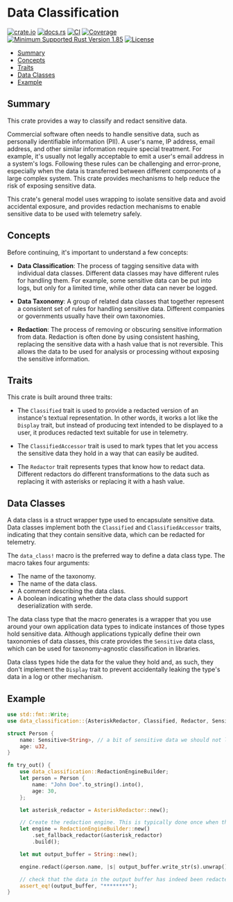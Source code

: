 # Data Classification

[![crate.io](https://img.shields.io/crates/v/data-classification.svg)](https://crates.io/crates/data)
[![docs.rs](https://docs.rs/data-classification/badge.svg)](https://docs.rs/data-classification)
[![CI](https://github.com/geeknoid/data-classification/workflows/main/badge.svg)](https://github.com/geeknoid/data-classification/actions)
[![Coverage](https://codecov.io/gh/geeknoid/data-classification/graph/badge.svg?token=FCUG0EL5TI)](https://codecov.io/gh/geeknoid/data-classification)
[![Minimum Supported Rust Version 1.85](https://img.shields.io/badge/MSRV-1.85-blue.svg)]()
[![License](https://img.shields.io/badge/license-MIT-blue.svg)](./LICENSE)

* [Summary](#summary)
* [Concepts](#concepts)
* [Traits](#traits)
* [Data Classes](#data-classes)
* [Example](#example)

## Summary

This crate provides a way to classify and redact sensitive data.

Commercial software often needs to handle sensitive data, such as personally identifiable information (PII).
A user's name, IP address, email address, and other similar information require special treatment. For
example, it's usually not legally acceptable to emit a user's email address in a system's logs.
Following these rules can be challenging and error-prone, especially when the data is
transferred between different components of a large complex system. This crate provides
mechanisms to help reduce the risk of exposing sensitive data.

This crate's general model uses wrapping to isolate sensitive data and avoid accidental exposure, and
provides redaction mechanisms to enable sensitive data to be used with telemetry safely.

## Concepts

Before continuing, it's important to understand a few concepts:

- **Data Classification**: The process of tagging sensitive data with individual data classes.
  Different data classes may have different rules for handling them. For example, some sensitive
  data can be put into logs, but only for a limited time, while other data can never be logged.

- **Data Taxonomy**: A group of related data classes that together represent a consistent set
  of rules for handling sensitive data. Different companies or governments usually have their
  own taxonomies.

- **Redaction**: The process of removing or obscuring sensitive information from data.
  Redaction is often done by using consistent hashing, replacing the sensitive data with a hash
  value that is not reversible. This allows the data to be used for analysis or processing
  without exposing the sensitive information.

## Traits

This crate is built around three traits:

* The `Classified` trait is used to provide a redacted version of an instance's textual
  representation. In other words, it works a lot like the `Display` trait,
  but instead of producing text intended to be displayed to a user, it produces redacted text
  suitable for use in telemetry.

* The `ClassifiedAccessor` trait is used to mark types that let you access the sensitive
  data they hold in a way that can easily be audited.

* The `Redactor` trait represents types that know how to redact data. Different redactors
  do different transformations to the data such as replacing it with asterisks or replacing it
  with a hash value.

## Data Classes

A data class is a struct wrapper type used to encapsulate sensitive data. Data classes
implement both the `Classified` and `ClassifiedAccessor` traits, indicating that they contain
sensitive data, which can be redacted for telemetry.

The `data_class!` macro is the preferred way to define a data class type. The macro takes
four arguments:

- The name of the taxonomy.
- The name of the data class.
- A comment describing the data class.
- A boolean indicating whether the data class should support deserialization with serde.

The data class type that the macro generates is a wrapper that you use around your own application
data types to indicate instances of those types hold sensitive data. Although applications typically
define their own taxonomies of data classes, this crate provides the `Sensitive` data class,
which can be used for taxonomy-agnostic classification in libraries.

Data class types hide the data for the value they hold and, as such, they don't implement the
`Display` trait to prevent accidentally leaking the type's data in a log
or other mechanism.

## Example

```rust
use std::fmt::Write;
use data_classification::{AsteriskRedactor, Classified, Redactor, Sensitive};

struct Person {
    name: Sensitive<String>, // a bit of sensitive data we should not leak in logs
    age: u32,
}

fn try_out() {
    use data_classification::RedactionEngineBuilder;
    let person = Person {
        name: "John Doe".to_string().into(),
        age: 30,
    };

    let asterisk_redactor = AsteriskRedactor::new();

    // Create the redaction engine. This is typically done once when the application starts.
    let engine = RedactionEngineBuilder::new()
        .set_fallback_redactor(&asterisk_redactor)
        .build();

    let mut output_buffer = String::new();

    engine.redact(&person.name, |s| output_buffer.write_str(s).unwrap());

    // check that the data in the output buffer has indeed been redacted as expected.
    assert_eq!(output_buffer, "********");
}
```
